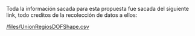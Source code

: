 
Toda la información sacada para esta propuesta fue sacada del siguiente link, todo creditos de la recolección de datos a ellos:

[/files/UnionRegiosDOFShape.csv](https://github.com/cesar-xyz/MapatonAgua/blob/main/files/UnionRegiosDOFShape.csv)
